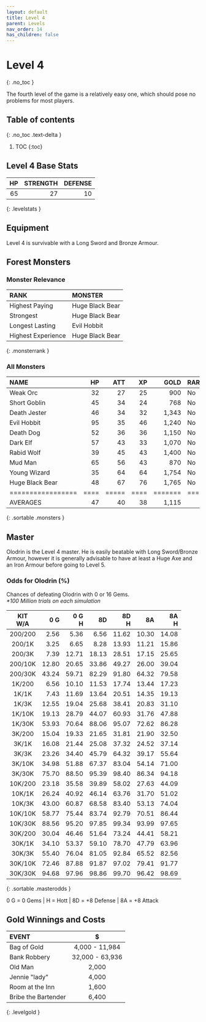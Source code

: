 ```yaml
---
layout: default
title: Level 4
parent: Levels
nav_order: 14
has_children: false
---
```

# Level 4
{: .no_toc }

The fourth level of the game is a relatively easy one, which should pose no problems for most players.

## Table of contents
{: .no_toc .text-delta }

1. TOC
{:toc}

## Level 4 Base Stats

| HP | STRENGTH | DEFENSE |
|---:|---------:|--------:|
| 65 |       27 |      10 |
{: .levelstats }
  
## Equipment

Level 4 is survivable with a Long Sword and Bronze Armour.

## Forest Monsters

### Monster Relevance

| RANK               | MONSTER         |
|:-------------------|:----------------|
| Highest Paying     | Huge Black Bear |
| Strongest          | Huge Black Bear |
| Longest Lasting    | Evil Hobbit     |
| Highest Experience | Huge Black Bear |
{: .monsterrank }
  
### All Monsters

| NAME            | HP | ATT | XP |  GOLD | RARE | WEAPON          | 
|:----------------|---:|----:|---:|------:|:-----|:----------------|
| Weak Orc        | 32 |  27 | 25 |   900 | No   | Spiked Club     | 
| Short Goblin    | 45 |  34 | 24 |   768 | No   | Short Sword     | 
| Death Jester    | 46 |  34 | 32 | 1,343 | No   | Horrible Jokes  | 
| Evil Hobbit     | 95 |  35 | 46 | 1,240 | No   | Smoking Pipe    | 
| Death Dog       | 52 |  36 | 36 | 1,150 | No   | Teeth           | 
| Dark Elf        | 57 |  43 | 33 | 1,070 | No   | Small Bow       | 
| Rabid Wolf      | 39 |  45 | 43 | 1,400 | No   | Deathlock Fangs | 
| Mud Man         | 65 |  56 | 43 |   870 | No   | Mud Balls       | 
| Young Wizard    | 35 |  64 | 64 | 1,754 | No   | Weak Magic      | 
| Huge Black Bear | 48 |  67 | 76 | 1,765 | No   | Razor Claws     | 
|=================|====|=====|====|=======|======|=================|
| AVERAGES        | 47 |  40 | 38 | 1,115 |      |                 | 
{: .sortable .monsters }
  
## Master

Olodrin is the Level 4 master. He is easily beatable with Long Sword/Bronze Armour, however it is generally advisable to have at least a Huge Axe and an Iron Armour before going to Level 5.

### Odds for Olodrin (%)

Chances of defeating Olodrin with 0 or 16 Gems.<br><span class="oddsinfo">*\*100 Million trials on each simulation*</span>

| KIT<br>W/A | 0 G<br> | 0 G<br>H | 8D<br> | 8D<br>H | 8A<br> | 8A<br>H |
|:----------:|--------:|---------:|-------:|--------:|-------:|--------:|
| 200/200    |    2.56 |     5.36 |   6.56 |   11.62 |  10.30 |   14.08 |
| 200/1K     |    3.25 |     6.65 |   8.28 |   13.93 |  11.21 |   15.86 |
| 200/3K     |    7.39 |    12.71 |  18.13 |   28.51 |  17.15 |   25.65 |
| 200/10K    |   12.80 |    20.65 |  33.86 |   49.27 |  26.00 |   39.04 |
| 200/30K    |   43.24 |    59.71 |  82.29 |   91.80 |  64.32 |   79.58 |
| 1K/200     |    6.56 |    10.10 |  11.53 |   17.74 |  13.44 |   17.23 |
| 1K/1K      |    7.43 |    11.69 |  13.64 |   20.51 |  14.35 |   19.13 |
| 1K/3K      |   12.55 |    19.04 |  25.68 |   38.41 |  20.83 |   31.10 |
| 1K/10K     |   19.13 |    28.79 |  44.07 |   60.93 |  31.76 |   47.88 |
| 1K/30K     |   53.93 |    70.64 |  88.06 |   95.07 |  72.62 |   86.28 |
| 3K/200     |   15.04 |    19.33 |  21.65 |   31.81 |  21.90 |   32.50 |
| 3K/1K      |   16.08 |    21.44 |  25.08 |   37.32 |  24.52 |   37.14 |
| 3K/3K      |   23.26 |    34.40 |  45.79 |   64.32 |  39.17 |   55.64 |
| 3K/10K     |   34.98 |    51.88 |  67.37 |   83.04 |  54.14 |   71.00 |
| 3K/30K     |   75.70 |    88.50 |  95.39 |   98.40 |  86.34 |   94.18 |
| 10K/200    |   23.18 |    35.58 |  39.89 |   58.02 |  27.63 |   44.09 |
| 10K/1K     |   26.24 |    40.92 |  46.14 |   63.76 |  31.70 |   51.02 |
| 10K/3K     |   43.00 |    60.87 |  68.58 |   83.40 |  53.13 |   74.04 |
| 10K/10K    |   58.77 |    75.44 |  83.74 |   92.79 |  70.51 |   86.44 |
| 10K/30K    |   88.56 |    95.20 |  97.85 |   99.34 |  93.99 |   97.65 |
| 30K/200    |   30.04 |    46.46 |  51.64 |   73.24 |  44.41 |   58.21 |
| 30K/1K     |   34.10 |    53.37 |  59.10 |   78.70 |  47.79 |   63.96 |
| 30K/3K     |   55.40 |    76.04 |  81.05 |   92.84 |  65.52 |   82.56 |
| 30K/10K    |   72.46 |    87.88 |  91.87 |   97.02 |  79.41 |   91.77 |
| 30K/30K    |   94.68 |    97.96 |  98.86 |   99.70 |  96.42 |   98.69 |
{: .sortable .masterodds }
  
<span class="masteroddsfooter">0 G = 0 Gems | H = Hott | 8D = +8 Defense | 8A = +8 Attack</span>

## Gold Winnings and Costs

| EVENT               | $               |
|:--------------------|:---------------:|
| Bag of Gold         | 4,000 - 11,984  |
| Bank Robbery        | 32,000 - 63,936 |
| Old Man             | 2,000           |
| Jennie "lady"       | 4,000           |
| Room at the Inn     | 1,600           |
| Bribe the Bartender | 6,400           |
{: .levelgold }
  

